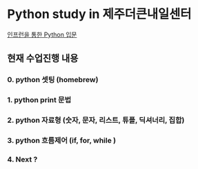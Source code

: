 <h1>Python study in 제주더큰내일센터</h1>
<p><a href='https://www.inflearn.com/course/%ED%94%84%EB%A1%9C%EA%B7%B8%EB%9E%98%EB%B0%8D-%ED%8C%8C%EC%9D%B4%EC%8D%AC-%EC%9E%85%EB%AC%B8-%EC%9D%B8%ED%94%84%EB%9F%B0-%EC%98%A4%EB%A6%AC%EC%A7%80%EB%84%90/lecture/22375?tab=curriculum' target='_blank' class='url'>인프런을 통한 Python 입문</a></p>

<h2>현재 수업진행 내용</h2>
<h3>0. python 셋팅 (homebrew)</h3>
<h3>1. python print 문법</h3>
<h3>2. python 자료형 (숫자, 문자, 리스트, 튜플, 딕셔너리, 집합)</h3>
<h3>3. python 흐름제어 (if, for, while )</h3>
<h3>4. Next ?</h3>

